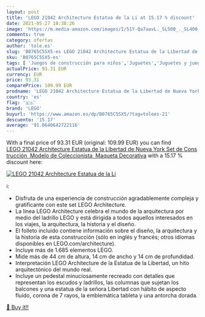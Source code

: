 ```yaml
---
layout: post
title: 'LEGO 21042 Architecture Estatua de la Li at 15.17 % discount'
date: 2021-05-27 18:38:26
image: 'https://m.media-amazon.com/images/I/51Y-Qa7aavL._SL500_._SL400_.jpg'
comments: true
category: ofertas
author: 'tole.es'
slug: 'B0765C5SX5-es LEGO 21042 Architecture Estatua de la Libertad de Nueva...'
sku: 'B0765C5SX5-es'
tags: [ 'Juegos de construcción para niños','Juguetes','Juguetes y juegos','Sets de construcción','lego', ]
actualPrice: 93.31 EUR
currency: EUR
price: 93.31
comparePrice: 109.99 EUR
prodname: 'LEGO 21042 Architecture Estatua de la Libertad de Nueva York Set de Construcción  Modelo de Coleccionista  Maqueta Decorativa'
country: 'es'
flag: '🇪🇸'
brand: 'LEGO'
buyurl: 'https://www.amazon.es/dp/B0765C5SX5/?tag=tolees-21'
descuento: '15.17'
average: '91.0640642722116'
---
```


With a final price of 93.31 EUR (original: 109.99 EUR) you can find [LEGO 21042 Architecture Estatua de la Libertad de Nueva York Set de Construcción  Modelo de Coleccionista  Maqueta Decorativa](https://www.amazon.es/dp/B0765C5SX5/?tag=tolees-21) with a  15.17 % discount here:

[![LEGO 21042 Architecture Estatua de la Li](https://m.media-amazon.com/images/I/51Y-Qa7aavL._SL500_._SL400_.jpg)](https://www.amazon.es/dp/B0765C5SX5/?tag=tolees-21)

ℹ️:

- Disfruta de una experiencia de construcción agradablemente compleja y gratificante con este set LEGO Architecture.
- La línea LEGO Architecture celebra el mundo de la arquitectura por medio del ladrillo LEGO y está dirigida a todos aquellos interesados en los viajes, la arquitectura, la historia y el diseño.
- El folleto incluido contiene información sobre el diseño, la arquitectura y la historia de esta construcción (sólo en inglés y francés; otros idiomas disponibles en LEGO.com/architecture).
- Incluye más de 1.685 elementos LEGO.
- Mide más de 44 cm de altura, 14 cm de ancho y 14 cm de profundidad.
- Interpretación LEGO Architecture de la Estatua de la Libertad, un hito arquitectónico del mundo real.
- Incluye un pedestal minuciosamente recreado con detalles que representan los escudos y ladrillos, las columnas que sujetan los balcones y una estatua de la señora Libertad con hábito de aspecto fluido, corona de 7 rayos, la emblemática tableta y una antorcha dorada.

[🛒 Buy it!!](https://www.amazon.es/dp/B0765C5SX5/?tag=tolees-21)
